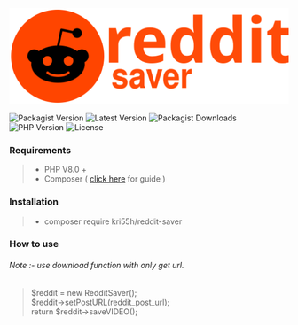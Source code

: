 ![Reddit Saver](assets/logo.svg?v1.3)


![Packagist Version](https://img.shields.io/packagist/v/kri55h/reddit-saver.svg)
![Latest Version](https://img.shields.io/github/v/release/kri55h/reddit-saver)
![Packagist Downloads](https://img.shields.io/packagist/dt/kri55h/reddit-saver)
![PHP Version](https://img.shields.io/badge/PHP-^8.0-mediumslateblue)
![License](https://img.shields.io/github/license/kri55h/reddit-saver)


### Requirements

> * PHP V8.0 +
> * Composer ( [click here](https://getcomposer.org/download/) for guide )

### Installation

> * composer require kri55h/reddit-saver

### How to use

###### Note :- use download function with only get url.

> $reddit = new RedditSaver();  
> $reddit->setPostURL(reddit_post_url);  
> return $reddit->saveVIDEO();